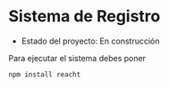 <h1> Sistema de Registro </h1>

- Estado del proyecto: En construcción

Para ejecutar el sistema debes poner

```npm install reacht```
